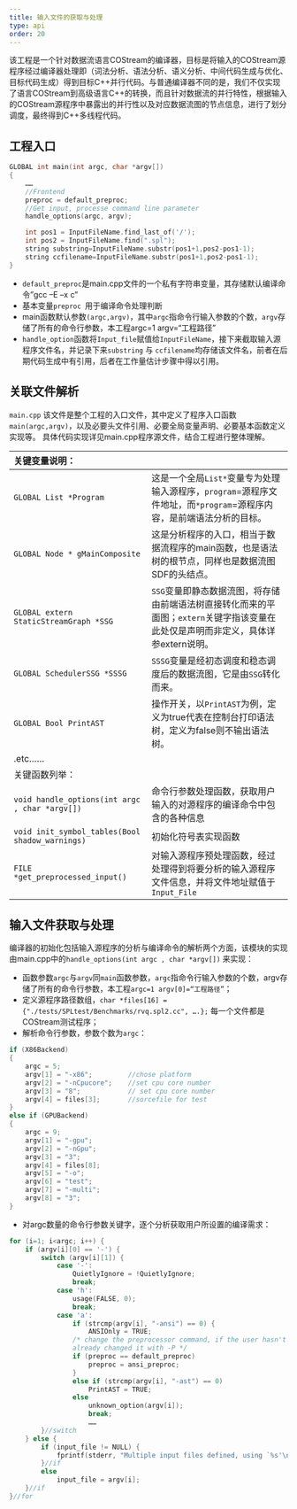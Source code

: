 ```yaml
---
title: 输入文件的获取与处理
type: api
order: 20
---
```


该工程是一个针对数据流语言COStream的编译器，目标是将输入的COStream源程序经过编译器处理即（词法分析、语法分析、语义分析、中间代码生成与优化、目标代码生成）得到目标C++并行代码。与普通编译器不同的是，我们不仅实现了语言COStream到高级语言C++的转换，而且针对数据流的并行特性，根据输入的COStream源程序中暴露出的并行性以及对应数据流图的节点信息，进行了划分调度，最终得到C++多线程代码。

## 工程入口
```c++
GLOBAL int main(int argc, char *argv[])
{
    ……
    //Frontend
    preproc = default_preproc;
    //Get input, processe command line parameter
    handle_options(argc, argv);

    int pos1 = InputFileName.find_last_of('/');
    int pos2 = InputFileName.find(".spl");
    string substring=InputFileName.substr(pos1+1,pos2-pos1-1);	
    string ccfilename=InputFileName.substr(pos1+1,pos2-pos1-1);
}
```
- `default_preproc`是main.cpp文件的一个私有字符串变量，其存储默认编译命令”gcc –E –x c” 
- 基本变量`preproc `用于编译命令处理判断
- main函数默认参数`(argc,argv)`，其中`argc`指命令行输入参数的个数，`argv`存储了所有的命令行参数，本工程argc=1 argv=“工程路径”
- `handle_option`函数将`Input_file`赋值给`InputFileName`，接下来截取输入源程序文件名，并记录下来`substring` 与 `ccfilename`均存储该文件名，前者在后期代码生成中有引用，后者在工作量估计步骤中得以引用。


## 关联文件解析
`main.cpp`
该文件是整个工程的入口文件，其中定义了程序入口函数`main(argc,argv)`，以及必要头文件引用、必要全局变量声明、必要基本函数定义实现等。
具体代码实现详见main.cpp程序源文件，结合工程进行整体理解。

|关键变量说明：||
|:-|:-|
|`GLOBAL List *Program` |这是一个全局`List*`变量专为处理输入源程序，`program`=源程序文件地址，而`*program`=源程序内容，是前端语法分析的目标。|
|`GLOBAL Node * gMainComposite` | 这是分析程序的入口，相当于数据流程序的main函数，也是语法树的根节点，同样也是数据流图SDF的头结点。|
|`GLOBAL extern StaticStreamGraph *SSG	`|`SSG`变量即静态数据流图，将存储由前端语法树直接转化而来的平面图；`extern`关键字指该变量在此处仅是声明而非定义，具体详参extern说明。|
|`GLOBAL SchedulerSSG *SSSG`	|`SSSG`变量是经初态调度和稳态调度后的数据流图，它是由`SSG`转化而来。|
|`GLOBAL Bool PrintAST`|操作开关，以`PrintAST`为例，定义为true代表在控制台打印语法树，定义为false则不输出语法树。|
| .etc……||
|关键函数列举：||
|`void handle_options(int argc , char *argv[])` |命令行参数处理函数，获取用户输入的对源程序的编译命令中包含的各种信息|
|`void init_symbol_tables(Bool shadow_warnings)	`|初始化符号表实现函数|
|`FILE *get_preprocessed_input()`|对输入源程序预处理函数，经过处理得到将要分析的输入源程序文件信息，并将文件地址赋值于`Input_File`|

## 输入文件获取与处理
编译器的初始化包括输入源程序的分析与编译命令的解析两个方面，该模块的实现由main.cpp中的`handle_options(int argc , char *argv[])` 来实现：
-	函数参数`argc`与`argv`同`main`函数参数，`argc`指命令行输入参数的个数，argv存储了所有的命令行参数，本工程`argc=1 argv[0]=“工程路径”`；
-	定义源程序路径数组，`char *files[16] = {"./tests/SPLtest/Benchmarks/rvq.spl2.cc", ….};` 每一个文件都是COStream测试程序；
-	解析命令行参数，参数个数为`argc`：

```c++
if (X86Backend)
{
    argc = 5;  
    argv[1] = "-x86";         //chose platform
    argv[2] = "-nCpucore";    //set cpu core number
    argv[3] = "8";            // set cpu core number
    argv[4] = files[3];       //sorcefile for test
}
else if (GPUBackend)
{
    argc = 9;
    argv[1] = "-gpu";  
    argv[2] = "-nGpu";
    argv[3] = "3";
    argv[4] = files[8];
    argv[5] = "-o";
    argv[6] = "test";
    argv[7] = "-multi";
    argv[8] = "3";
}

```
-	对argc数量的命令行参数关键字，逐个分析获取用户所设置的编译需求：
```c++
for (i=1; i<argc; i++) {
    if (argv[i][0] == '-') {  
        switch (argv[i][1]) {
            case '-':
                QuietlyIgnore = !QuietlyIgnore;
                break;
            case 'h':
                usage(FALSE, 0);
                break;
            case 'a':
                if (strcmp(argv[i], "-ansi") == 0) {
                    ANSIOnly = TRUE;
                /* change the preprocessor command, if the user hasn't
                already changed it with -P */
                if (preproc == default_preproc)
                    preproc = ansi_preproc;
                }
                else if (strcmp(argv[i], "-ast") == 0) 
                    PrintAST = TRUE;
                else
                    unknown_option(argv[i]);
                    break;
                    ……
        }//switch
    } else {
        if (input_file != NULL) {
            fprintf(stderr, "Multiple input files defined, using `%s'\n",argv[i]);
        }//if
        else
            input_file = argv[i];
    }//if
}//for

```